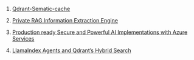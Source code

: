 1. [Qdrant-Sematic-cache](https://github.com/infoslack/qdrant-example/blob/main/semantic-cache.ipynb)
2. [Private RAG Information Extraction Engine](https://qdrant.tech/documentation/examples/rag-chatbot-vultr-dspy-ollama/)
3. [Production ready Secure and Powerful AI Implementations with Azure Services](https://towardsdev.com/production-ready-secure-and-powerful-ai-implementations-with-azure-services-671b68631212)

4. [LlamaIndex Agents and Qdrant’s Hybrid Search](https://blog.gopenai.com/building-smarter-agents-using-llamaindex-agents-and-qdrants-hybrid-search-50c0ecbbfb0d)
